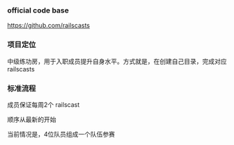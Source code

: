 ### official code base

https://github.com/railscasts

### 项目定位

中级练功房，用于入职成员提升自身水平。方式就是，在创建自己目录，完成对应railscasts


### 标准流程

成员保证每周2个 railscast

顺序从最新的开始

当前情况是，4位队员组成一个队伍参赛
